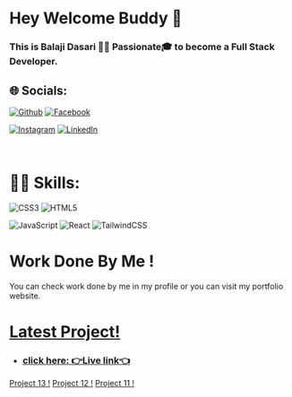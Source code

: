 # Hey Welcome Buddy 👋

### This is Balaji Dasari 🧑‍💻 Passionate🎓 to become a Full Stack Developer.

## 🌐 Socials:

[![Github](https://img.shields.io/badge/Github-teal.svg?logo=Github&logoColor=white)](https://github.com/git-baahubali)
[![Facebook](https://img.shields.io/badge/Facebook-%231877F2.svg?logo=Facebook&logoColor=white)](https://www.facebook.com/balaji.dasari.90/)

[![Instagram](https://img.shields.io/badge/Instagram-%23E4405F.svg?logo=Instagram&logoColor=white)](https://www.instagram.com/balaji__dasari/)
[![LinkedIn](https://img.shields.io/badge/LinkedIn-%230077B5.svg?logo=linkedin&logoColor=white)](https://www.linkedin.com/in/balaji-dasari-2a88b5155/)

</br>

# 🧑‍💻 Skills:

![CSS3](https://img.shields.io/badge/css3-%231572B6.svg?style=for-the-badge&logo=css3&logoColor=white) ![HTML5](https://img.shields.io/badge/html5-%23E34F26.svg?style=for-the-badge&logo=html5&logoColor=white)

![JavaScript](https://img.shields.io/badge/javascript-%23323330.svg?style=for-the-badge&logo=javascript&logoColor=%23F7DF1E)
![React](https://img.shields.io/badge/react-%2320232a.svg?style=for-the-badge&logo=react&logoColor=%2461DAFB) ![TailwindCSS](https://img.shields.io/badge/tailwindcss-%2338B2AC.svg?style=for-the-badge&logo=tailwind-css&logoColor=white)
</br>

# Work Done By Me !

You can check work done by me in my profile or you can visit my portfolio website.

<!-- [My Portfolio Website !]() -->

# [Latest Project!](https://github.com/git-baahubali/Paytm-Replica)
- ### [click here: 👉Live link👈](https://paytm-replica.vercel.app/)

[ Project 13 !](https://balaji-project-13.netlify.app/)
[ Project 12 !](https://balaji-project-12.netlify.app/)
[ Project 11 !](https://baahubali-project-11.netlify.app/)

</br>

<!--
**git-baahubali/git-baahubali** is a ✨ _special_ ✨ repository because its `README.md` (this file) appears on your GitHub profile.

Here are some ideas to get you started:

- 🔭 I’m currently working on ...
- 🌱 I’m currently learning ...
- 👯 I’m looking to collaborate on ...
- 🤔 I’m looking for help with ...
- 💬 Ask me about ...
- 📫 How to reach me: ...
- 😄 Pronouns: ...
- ⚡ Fun fact: ...
-->
